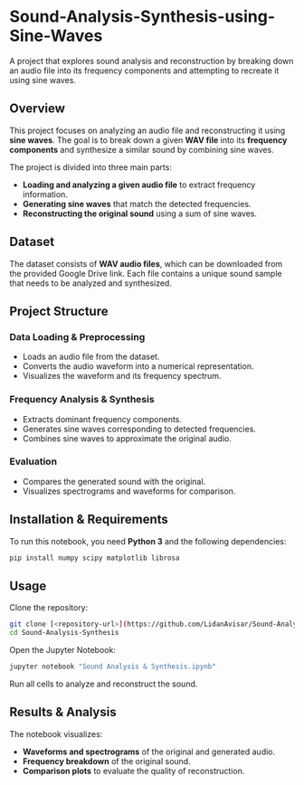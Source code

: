 # Sound-Analysis-Synthesis-using-Sine-Waves
A project that explores sound analysis and reconstruction by breaking down an audio file into its frequency components and attempting to recreate it using sine waves.


## Overview
This project focuses on analyzing an audio file and reconstructing it using **sine waves**. The goal is to break down a given **WAV file** into its **frequency components** and synthesize a similar sound by combining sine waves.

The project is divided into three main parts:
- **Loading and analyzing a given audio file** to extract frequency information.
- **Generating sine waves** that match the detected frequencies.
- **Reconstructing the original sound** using a sum of sine waves.

## Dataset
The dataset consists of **WAV audio files**, which can be downloaded from the provided Google Drive link. Each file contains a unique sound sample that needs to be analyzed and synthesized.

## Project Structure
### Data Loading & Preprocessing
- Loads an audio file from the dataset.
- Converts the audio waveform into a numerical representation.
- Visualizes the waveform and its frequency spectrum.

### Frequency Analysis & Synthesis
- Extracts dominant frequency components.
- Generates sine waves corresponding to detected frequencies.
- Combines sine waves to approximate the original audio.

### Evaluation
- Compares the generated sound with the original.
- Visualizes spectrograms and waveforms for comparison.

## Installation & Requirements
To run this notebook, you need **Python 3** and the following dependencies:

```sh
pip install numpy scipy matplotlib librosa
```

## Usage
Clone the repository:

```sh
git clone [<repository-url>](https://github.com/LidanAvisar/Sound-Analysis-Synthesis-using-Sine-Waves)
cd Sound-Analysis-Synthesis
```

Open the Jupyter Notebook:

```sh
jupyter notebook "Sound Analysis & Synthesis.ipynb"
```

Run all cells to analyze and reconstruct the sound.

## Results & Analysis
The notebook visualizes:
- **Waveforms and spectrograms** of the original and generated audio.
- **Frequency breakdown** of the original sound.
- **Comparison plots** to evaluate the quality of reconstruction.
